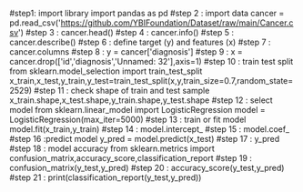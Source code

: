 #step1: import library
import pandas as pd
#step 2 : import data
cancer = pd.read_csv('https://github.com/YBIFoundation/Dataset/raw/main/Cancer.csv')
#step 3 :
cancer.head()
#step 4 :
cancer.info()
#step 5 :
cancer.describe()
#step 6 : define target (y) and features (x)
#step 7 :
cancer.columns
#step 8 :
y = cancer['diagnosis']
#step 9 :
x = cancer.drop(['id','diagnosis','Unnamed: 32'],axis=1)
#step 10 : train test split
from sklearn.model_selection import train_test_split
x_train,x_test,y_train,y_test=train_test_split(x,y,train_size=0.7,random_state=2529)
#step 11 : check shape of train and test sample
x_train.shape,x_test.shape,y_train.shape,y_test.shape
#step 12 : select model
from sklearn.linear_model import LogisticRegression
model = LogisticRegression(max_iter=5000)
#step 13 : train or fit model
model.fit(x_train,y_train)
#step 14 :
model.intercept_
#step 15 :
model.coef_
#step 16 :predict model
y_pred = model.predict(x_test)
#step 17 :
y_pred
#step 18 : model accuracy
from sklearn.metrics import confusion_matrix,accuracy_score,classification_report
#step 19 :
confusion_matrix(y_test,y_pred)
#step 20 :
accuracy_score(y_test,y_pred)
#step 21 :
print(classification_report(y_test,y_pred))
